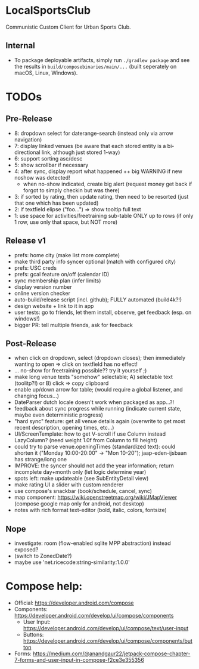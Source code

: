 # LocalSportsClub

Communistic Custom Client for Urban Sports Club.

## Internal

* To package deployable artifacts, simply run `./gradlew package` and see the results
  in `build/composebinaries/main/...` (built seperately on macOS, Linux, Windows).

# TODOs

## Pre-Release

* 8: dropdown select for daterange-search (instead only via arrow navigation)
* 7: display linked venues (be aware that each stored entity is a bi-directional link, although just stored 1-way)
* 6: support sorting asc/desc
* 5: show scrollbar if necessary
* 4: after sync, display report what happened ++ big WARNING if new noshow was detected!
    * when no-show indicated, create big alert (request money get back if forgot to simply checkin but was there)
* 3: if sorted by rating, then update rating, then need to be resorted (just that one which has been updated)
* 2: if textfield elipse ("foo...") => show tooltip full text
* 1: use space for activities/freetraining sub-table ONLY up to rows (if only 1 row, use only that space, but NOT more)

## Release v1

* prefs: home city (make list more complete)
* make third party info syncer optional (match with configured city)
* prefs: USC creds
* prefs: gcal feature on/off (calendar ID)
* sync membership plan (infer limits)
* display version number
* online version checker
* auto-build/release script (incl. github); FULLY automated (build4k?!)
* design website + link to it in app
* user tests: go to friends, let them install, observe, get feedback (esp. on windows!)
* bigger PR: tell multiple friends, ask for feedback

## Post-Release

* when click on dropdown, select (dropdown closes); then immediately wanting to open => click on textfield has no
  effect!
* ... no-show for freetraining possible?? try it yourself ;)
* make long venue texts "somehow" selectable; A) selectable text (toolitp?!) or B) click => copy clipboard
* enable up/down arrow for table; (would require a global listener, and changing focus...)
* DateParser dutch locale doesn't work when packaged as app...?!
* feedback about sync progress while running (indicate current state, maybe even deterministic progress)
* "hard sync" feature: get all venue details again (overwrite to get most recent description, opening times, etc...)
* UI/ScreenTemplate: how to get V-scroll if use Column instead LazyColumn? (need weight 1.0f from Column to fill height)
* could try to parse venue.openingTimes (standardized text): could shorten it ("Monday 10:00-20:00" -> "Mon 10-20");
  jaap-eden-ijsbaan has strange/long one
* IMPROVE: the syncer should not add the year information; return incomplete day+month only (let logic determine year)
* spots left: make updateable (see SubEntityDetail view)
* make rating UI a slider with custom renderer
* use compose's snackbar (book/schedule, cancel, sync)
* map component: https://wiki.openstreetmap.org/wiki/JMapViewer (compose google map only for android, not desktop)
* notes with rich format text-editor (bold, italic, colors, fontsize)

## Nope

* investigate: room (flow-enabled sqlite MPP abstraction) instead exposed?
* (switch to ZonedDate?)
* maybe use 'net.ricecode:string-similarity:1.0.0'

# Compose help:

* Official: https://developer.android.com/compose
* Components: https://developer.android.com/develop/ui/compose/components
    * User Input: https://developer.android.com/develop/ui/compose/text/user-input
    * Buttons: https://developer.android.com/develop/ui/compose/components/button
* Forms: https://medium.com/@anandgaur22/jetpack-compose-chapter-7-forms-and-user-input-in-compose-f2ce3e355356
